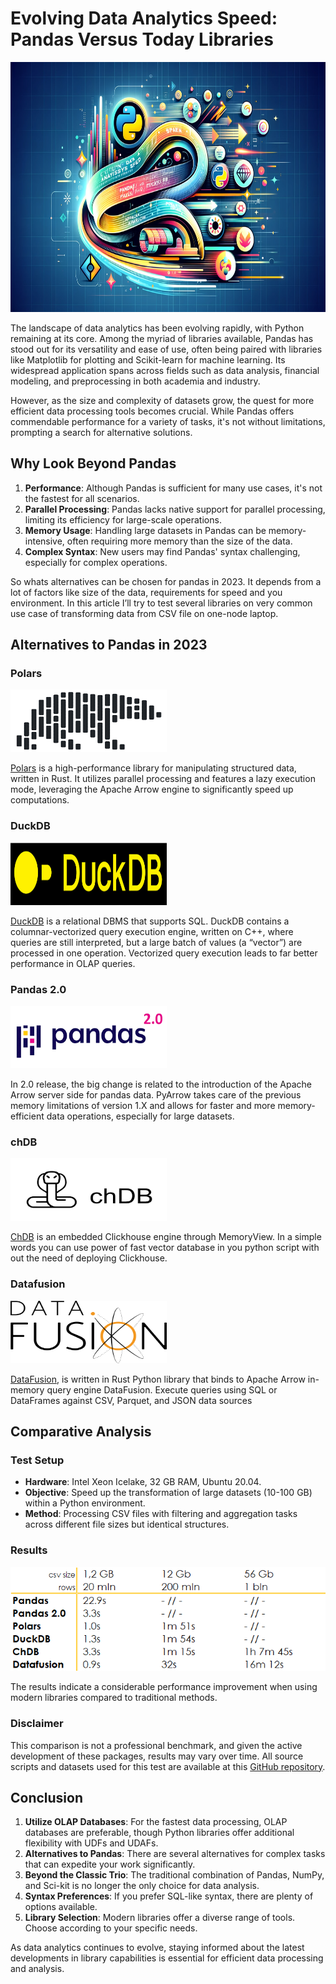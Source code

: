 # Evolving Data Analytics Speed: Pandas Versus Today Libraries

<p align="center">
    <img src="./img/illustration.png" alt="" title="Evolving Data Analytics Speed: Pandas Versus Today Libraries" width="800" height="400"/>
</p>

The landscape of data analytics has been evolving rapidly, with Python remaining at its core. Among the myriad of libraries available, Pandas has stood out for its versatility and ease of use, often being paired with libraries like Matplotlib for plotting and Scikit-learn for machine learning. Its widespread application spans across fields such as data analysis, financial modeling, and preprocessing in both academia and industry.

However, as the size and complexity of datasets grow, the quest for more efficient data processing tools becomes crucial. While Pandas offers commendable performance for a variety of tasks, it's not without limitations, prompting a search for alternative solutions.

## Why Look Beyond Pandas
1. **Performance**: Although Pandas is sufficient for many use cases, it's not the fastest for all scenarios.
2. **Parallel Processing**: Pandas lacks native support for parallel processing, limiting its efficiency for large-scale operations.
3. **Memory Usage**: Handling large datasets in Pandas can be memory-intensive, often requiring more memory than the size of the data.
4. **Complex Syntax**: New users may find Pandas' syntax challenging, especially for complex operations.



So whats alternatives can be chosen for pandas in 2023. It depends from a lot of factors like size of the data, requirements for speed and you environment. In this article I’ll try to test several libraries on very common use case of transforming data from CSV file on one-node laptop.

 
## Alternatives to Pandas in 2023

###  Polars
<img src="./img/polars.png" alt="https://github.com/pola-rs/polars" title="Polars" width="250" height="100"/>

<a href="https://github.com/pola-rs/polars">Polars</a> is a high-performance library for manipulating structured data, written in Rust. It utilizes parallel processing and features a lazy execution mode, leveraging the Apache Arrow engine to significantly speed up computations.  

### DuckDB
<img src="./img/duckdb.png" alt="https://github.com/duckdb/duckdb" title="DuckDB" width="250" height="100"/>

<a href="https://github.com/duckdb/duckdb">DuckDB</a> is a relational DBMS that supports SQL. DuckDB contains a columnar-vectorized query execution engine, written on C++, where queries are still interpreted, but a large batch of values (a “vector”) are processed in one operation. Vectorized query execution leads to far better performance in OLAP queries.

### Pandas 2.0
<img src="./img/pandas20.png" alt="Pandas" title="Pandas 2.0" width="250" height="100"/>

In 2.0 release, the big change is related to the introduction of the Apache Arrow server side for pandas data. PyArrow takes care of the previous memory limitations of version 1.X and allows for faster and more memory-efficient data operations, especially for large datasets.

### chDB
<img src="./img/chdb.png" alt="https://github.com/chdb-io/chdb" title="chDB" width="250" height="100"/>

<a href="https://github.com/chdb-io/chdb">ChDB</a> is an embedded Clickhouse engine through MemoryView. In a simple words you can use power of fast vector database in you python script with out the need of deploying Clickhouse.

### Datafusion
<img src="./img/datafusion.png" alt="https://github.com/apache/arrow-datafusion" title="Datafusion" width="250" height="100"/>

<a href="https://github.com/apache/arrow-datafusion">DataFusion</a>, is written in Rust Python library that binds to Apache Arrow in-memory query engine DataFusion. Execute queries using SQL or DataFrames against CSV, Parquet, and JSON data sources


## Comparative Analysis

### Test Setup
- **Hardware**: Intel Xeon Icelake, 32 GB RAM, Ubuntu 20.04.
- **Objective**: Speed up the transformation of large datasets (10-100 GB) within a Python environment.
- **Method**: Processing CSV files with filtering and aggregation tasks across different file sizes but identical structures.

### Results
<p align="center">
    <img src="./img/table1.png" alt="Time to perform task with CSV file" title="Time to perform task with CSV file"/>
</p>

The results indicate a considerable performance improvement when using modern libraries compared to traditional methods.

### Disclaimer

This comparison is not a professional benchmark, and given the active development of these packages, results may vary over time. All source scripts and datasets used for this test are available at this <a href="https://github.com/pzlav/against_pandas">GitHub repository</a>.
 

## Conclusion

1. **Utilize OLAP Databases**: For the fastest data processing, OLAP databases are preferable, though Python libraries offer additional flexibility with UDFs and UDAFs.
2. **Alternatives to Pandas**: There are several alternatives for complex tasks that can expedite your work significantly.
3. **Beyond the Classic Trio**: The traditional combination of Pandas, NumPy, and Sci-kit is no longer the only choice for data analysis.
4. **Syntax Preferences**: If you prefer SQL-like syntax, there are plenty of options available.
5. **Library Selection**: Modern libraries offer a diverse range of tools. Choose according to your specific needs.


As data analytics continues to evolve, staying informed about the latest developments in library capabilities is essential for efficient data processing and analysis.
